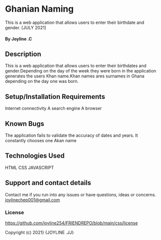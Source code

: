 # Ghanian Naming
This is a web application that allows users to enter their birthdate and gender. [JULY 2021]
#### By Joyline .C
## Description
This is a web application that allows users to enter their birthdates and gender.Depending on the day of the week they were born in the application generates the users Khan name.Khan names ares surnames in Ghana depending on the day one was born.
## Setup/Installation Requirements
Internet connectivity
A search engine
A browser
## Known Bugs
The application fails to validate the accuracy of dates and years.
It constantly chooses one Akan name
## Technologies Used
HTML 
CSS
JAVASCRIPT
## Support and contact details
Contact me if you run into any issues or have questions, ideas or concerns.
joylinechep001@gmail.com
### License
https://github.com/joyline254/FRIENDREPO/blob/main/css/license

Copyright (c) 2021} {JOYLINE .JJ}
